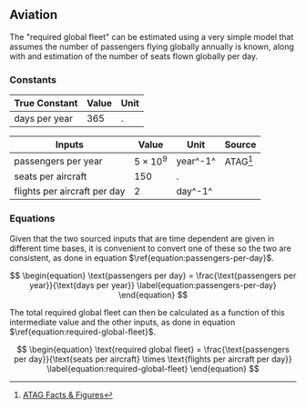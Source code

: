 ## Aviation

The "required global fleet" can be estimated using a very simple model that assumes the number of passengers flying globally annually is known, along with and estimation of the number of seats flown globally per day.

### Constants

| True Constant | Value | Unit |
| ------------- | ----- | ---- |
| days per year | $365$ | .    |

| Inputs                       | Value           | Unit     | Source   |
| ---------------------------- | --------------- | -------- | -------- |
| passengers per year          | $5 \times 10^9$ | year^-1^ | ATAG[^1] |
| seats per aircraft           | $150$           | .        |          |
| flights per aircraft per day | $2$             | day^-1^  |          |

### Equations

Given that the two sourced inputs that are time dependent are given in different time bases, it is convenient to convert one of these so the two are consistent, as done in equation $\ref{equation:passengers-per-day}$.

$$
\begin{equation}
\text{passengers per day} = \frac{\text{passengers per year}}{\text{days per year}}
\label{equation:passengers-per-day}
\end{equation}
$$

The total required global fleet can then be calculated as a function of this intermediate value and the other inputs, as done in equation $\ref{equation:required-global-fleet}$.

$$
\begin{equation}
\text{required global fleet} = \frac{\text{passengers per day}}{\text{seats per aircraft} \times \text{flights per aircraft per day}}
\label{equation:required-global-fleet}
\end{equation}
$$

[^1]: [ATAG Facts & Figures](https://atag.org/facts-figures)